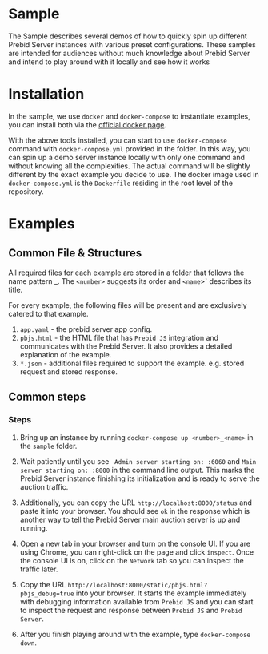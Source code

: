 # Sample

The Sample describes several demos of how to quickly spin up different Prebid Server instances with various preset configurations.  These samples are intended for audiences without much knowledge about Prebid Server and intend to play around with it locally and see how it works

# Installation

In the sample, we use `docker` and `docker-compose` to instantiate examples, you can install both via the [official docker page](https://docs.docker.com/compose/install/#scenario-one-install-docker-desktop).

With the above tools installed, you can start to use `docker-compose` command with `docker-compose.yml` provided in the folder.  In this way, you can spin up a demo server instance locally with only one command and without knowing all the complexities. The actual command will be slightly different by the exact example you decide to use.
The docker image used in `docker-compose.yml` is the `Dockerfile` residing in the root level of the repository. 

# Examples

## Common File & Structures
All required files for each example are stored in a folder that follows the name pattern <number>_<name>. The `<number>` suggests its order and `<name`>` describes its title.

For every example, the following files will be present and are exclusively catered to that example.
1.  `app.yaml` - the prebid server app config.
2.  `pbjs.html` - the HTML file that has `Prebid JS` integration and communicates with the Prebid Server. It also provides a detailed explanation of the example.
3.  `*.json` - additional files required to support the example. e.g. stored request and stored response.

## Common steps 

### Steps
1. Bring up an instance by running `docker-compose up <number>_<name>` in the `sample` folder.

2. Wait patiently until you see ` Admin server starting on: :6060` and `Main server starting on: :8000` in the command line output. This marks the Prebid Server instance finishing its initialization and is ready to serve the auction traffic.

3. Additionally, you can copy the URL `http://localhost:8000/status` and paste it into your browser. You should see `ok` in the response which is another way to tell the Prebid Server main auction server is up and running.

4. Open a new tab in your browser and turn on the console UI. If you are using Chrome, you can right-click on the page and click `inspect`. Once the console UI is on, click on the `Network` tab so you can inspect the traffic later.

5. Copy the URL `http://localhost:8000/static/pbjs.html?pbjs_debug=true` into your browser. It starts the example immediately with debugging information available from `Prebid JS` and you can start to inspect the request and response between `Prebid JS` and `Prebid Server`.

6. After you finish playing around with the example, type `docker-compose down`.




